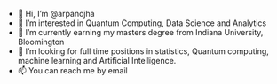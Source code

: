 - 👋 Hi, I’m @arpanojha
- 👀 I’m interested in Quantum Computing, Data Science and Analytics
- 🌱 I’m currently earning my masters degree from Indiana University, Bloomington
- 💞️ I’m looking for full time positions in statistics, Quantum computing, machine learning and Artificial Intelligence.
- 📫 You can reach me by email 

<!---
arpanojha/arpanojha is a ✨ special ✨ repository because its `README.md` (this file) appears on your GitHub profile.
You can click the Preview link to take a look at your changes.
--->
